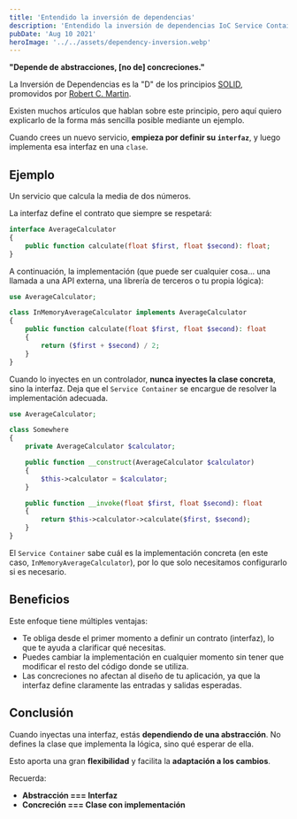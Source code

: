```yaml
---
title: 'Entendido la inversión de dependencias'
description: 'Entendido la inversión de dependencias IoC Service Container'
pubDate: 'Aug 10 2021'
heroImage: '../../assets/dependency-inversion.webp'
---
```


**"Depende de abstracciones, \[no de] concreciones."**

La Inversión de Dependencias es la "D" de los principios [SOLID](https://es.wikipedia.org/wiki/SOLID), promovidos por [Robert C. Martin](https://es.wikipedia.org/wiki/Robert_C._Martin).

Existen muchos artículos que hablan sobre este principio, pero aquí quiero explicarlo de la forma más sencilla posible mediante un ejemplo.

Cuando crees un nuevo servicio, **empieza por definir su `interfaz`**, y luego implementa esa interfaz en una `clase`.

## Ejemplo

Un servicio que calcula la media de dos números.

La interfaz define el contrato que siempre se respetará:

```php
interface AverageCalculator
{
    public function calculate(float $first, float $second): float;
}
```

A continuación, la implementación (que puede ser cualquier cosa… una llamada a una API externa, una librería de terceros o tu propia lógica):

```php
use AverageCalculator;

class InMemoryAverageCalculator implements AverageCalculator
{
    public function calculate(float $first, float $second): float
    {
        return ($first + $second) / 2;
    }
}
```

Cuando lo inyectes en un controlador, **nunca inyectes la clase concreta**, sino la interfaz. Deja que el `Service Container` se encargue de resolver la implementación adecuada.

```php
use AverageCalculator;

class Somewhere
{
    private AverageCalculator $calculator;

    public function __construct(AverageCalculator $calculator)
    {
        $this->calculator = $calculator;
    }

    public function __invoke(float $first, float $second): float
    {
        return $this->calculator->calculate($first, $second);
    }
}
```

El `Service Container` sabe cuál es la implementación concreta (en este caso, `InMemoryAverageCalculator`), por lo que solo necesitamos configurarlo si es necesario.

## Beneficios

Este enfoque tiene múltiples ventajas:

* Te obliga desde el primer momento a definir un contrato (interfaz), lo que te ayuda a clarificar qué necesitas.
* Puedes cambiar la implementación en cualquier momento sin tener que modificar el resto del código donde se utiliza.
* Las concreciones no afectan al diseño de tu aplicación, ya que la interfaz define claramente las entradas y salidas esperadas.

## Conclusión

Cuando inyectas una interfaz, estás **dependiendo de una abstracción**. No defines la clase que implementa la lógica, sino qué esperar de ella.

Esto aporta una gran **flexibilidad** y facilita la **adaptación a los cambios**.

Recuerda:

* **Abstracción === Interfaz**
* **Concreción === Clase con implementación**
